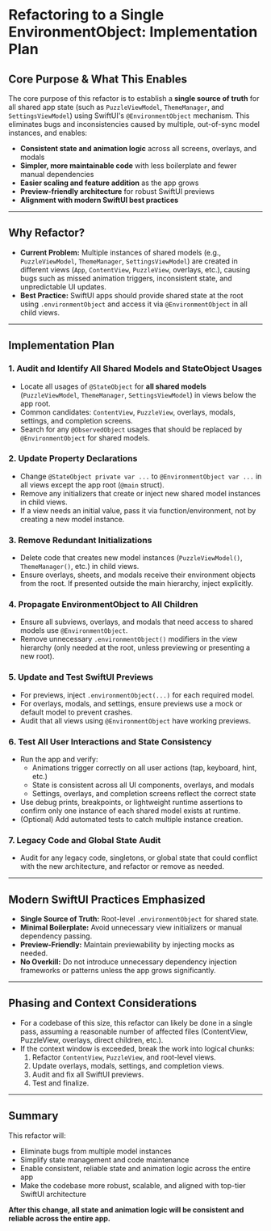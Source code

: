 # Refactoring to a Single EnvironmentObject: Implementation Plan

## Core Purpose & What This Enables

The core purpose of this refactor is to establish a **single source of truth** for all shared app state (such as `PuzzleViewModel`, `ThemeManager`, and `SettingsViewModel`) using SwiftUI's `@EnvironmentObject` mechanism. This eliminates bugs and inconsistencies caused by multiple, out-of-sync model instances, and enables:
- **Consistent state and animation logic** across all screens, overlays, and modals
- **Simpler, more maintainable code** with less boilerplate and fewer manual dependencies
- **Easier scaling and feature addition** as the app grows
- **Preview-friendly architecture** for robust SwiftUI previews
- **Alignment with modern SwiftUI best practices**

---

## Why Refactor?
- **Current Problem:** Multiple instances of shared models (e.g., `PuzzleViewModel`, `ThemeManager`, `SettingsViewModel`) are created in different views (`App`, `ContentView`, `PuzzleView`, overlays, etc.), causing bugs such as missed animation triggers, inconsistent state, and unpredictable UI updates.
- **Best Practice:** SwiftUI apps should provide shared state at the root using `.environmentObject` and access it via `@EnvironmentObject` in all child views.

---

## Implementation Plan

### 1. **Audit and Identify All Shared Models and StateObject Usages**
- Locate all usages of `@StateObject` for **all shared models** (`PuzzleViewModel`, `ThemeManager`, `SettingsViewModel`) in views below the app root.
- Common candidates: `ContentView`, `PuzzleView`, overlays, modals, settings, and completion screens.
- Search for any `@ObservedObject` usages that should be replaced by `@EnvironmentObject` for shared models.

### 2. **Update Property Declarations**
- Change `@StateObject private var ...` to `@EnvironmentObject var ...` in all views except the app root (`@main` struct).
- Remove any initializers that create or inject new shared model instances in child views.
- If a view needs an initial value, pass it via function/environment, not by creating a new model instance.

### 3. **Remove Redundant Initializations**
- Delete code that creates new model instances (`PuzzleViewModel()`, `ThemeManager()`, etc.) in child views.
- Ensure overlays, sheets, and modals receive their environment objects from the root. If presented outside the main hierarchy, inject explicitly.

### 4. **Propagate EnvironmentObject to All Children**
- Ensure all subviews, overlays, and modals that need access to shared models use `@EnvironmentObject`.
- Remove unnecessary `.environmentObject()` modifiers in the view hierarchy (only needed at the root, unless previewing or presenting a new root).

### 5. **Update and Test SwiftUI Previews**
- For previews, inject `.environmentObject(...)` for each required model.
- For overlays, modals, and settings, ensure previews use a mock or default model to prevent crashes.
- Audit that all views using `@EnvironmentObject` have working previews.

### 6. **Test All User Interactions and State Consistency**
- Run the app and verify:
    - Animations trigger correctly on all user actions (tap, keyboard, hint, etc.)
    - State is consistent across all UI components, overlays, and modals
    - Settings, overlays, and completion screens reflect the correct state
- Use debug prints, breakpoints, or lightweight runtime assertions to confirm only one instance of each shared model exists at runtime.
- (Optional) Add automated tests to catch multiple instance creation.

### 7. **Legacy Code and Global State Audit**
- Audit for any legacy code, singletons, or global state that could conflict with the new architecture, and refactor or remove as needed.

---

## Modern SwiftUI Practices Emphasized
- **Single Source of Truth:** Root-level `.environmentObject` for shared state.
- **Minimal Boilerplate:** Avoid unnecessary view initializers or manual dependency passing.
- **Preview-Friendly:** Maintain previewability by injecting mocks as needed.
- **No Overkill:** Do not introduce unnecessary dependency injection frameworks or patterns unless the app grows significantly.

---

## Phasing and Context Considerations
- For a codebase of this size, this refactor can likely be done in a single pass, assuming a reasonable number of affected files (ContentView, PuzzleView, overlays, direct children, etc.).
- If the context window is exceeded, break the work into logical chunks:
    1. Refactor `ContentView`, `PuzzleView`, and root-level views.
    2. Update overlays, modals, settings, and completion views.
    3. Audit and fix all SwiftUI previews.
    4. Test and finalize.

---

## Summary
This refactor will:
- Eliminate bugs from multiple model instances
- Simplify state management and code maintenance
- Enable consistent, reliable state and animation logic across the entire app
- Make the codebase more robust, scalable, and aligned with top-tier SwiftUI architecture

**After this change, all state and animation logic will be consistent and reliable across the entire app.**
